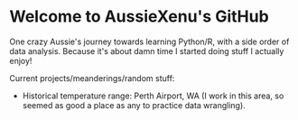 # Welcome to AussieXenu's GitHub
One crazy Aussie's journey towards learning Python/R, with a side order of data analysis. Because it's about damn time I started doing stuff I actually enjoy!

Current projects/meanderings/random stuff:
- Historical temperature range: Perth Airport, WA (I work in this area, so seemed as good a place as any to practice data wrangling).
